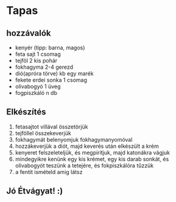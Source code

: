 # Tapas

## hozzávalók
  - kenyér (tipp: barna, magos)
  - feta sajt           1 csomag
  - tejföl              2 kis pohár
  - fokhagyma           2-4 gerezd
  - dió(apróra törve)   kb egy marék
  - fekete erdei sonka  1 csomag
  - olivabogyó          1 üveg
  - fogpiszkáló         n db

## Elkészítés
  1. fetasajtot villával összetörjük
  2. tejföllel összekeverjük
  3. fokhagymát belenyomjuk fokhagymanyomóval
  4. hozzákeverjük a diót, majd keverés után elkészült a krém
  5. kenyeret felszeleteljük, és megpirítjuk, majd katonákra vágjuk
  6. mindegyikre kenünk egy kis krémet, egy kis darab sonkát, és olivabogyót teszünk a tetejére, és fokpiszkálóra tűzzük
  7. a fentit ismételd amig látsz

## Jó Étvágyat! :)
